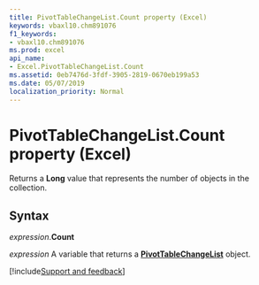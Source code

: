 ```yaml
---
title: PivotTableChangeList.Count property (Excel)
keywords: vbaxl10.chm891076
f1_keywords:
- vbaxl10.chm891076
ms.prod: excel
api_name:
- Excel.PivotTableChangeList.Count
ms.assetid: 0eb7476d-3fdf-3905-2819-0670eb199a53
ms.date: 05/07/2019
localization_priority: Normal
---
```



# PivotTableChangeList.Count property (Excel)

Returns a **Long** value that represents the number of objects in the collection.


## Syntax

_expression_.**Count**

_expression_ A variable that returns a **[PivotTableChangeList](Excel.PivotTableChangeList.md)** object.




[!include[Support and feedback](~/includes/feedback-boilerplate.md)]